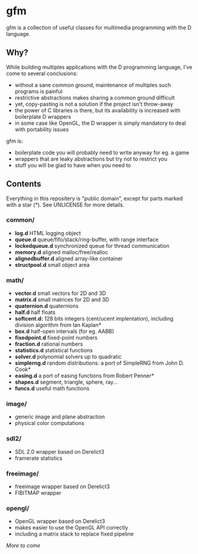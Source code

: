 # gfm


gfm is a collection of useful classes for multimedia programming with the D language.


## Why?


While building multiples applications with the D programming language, I've come to several conclusions:
  * without a sane common ground, maintenance of multiples such programs is painful
  * restrictive abstractions makes sharing a common ground difficult
  * yet, copy-pasting is not a solution if the project isn't throw-away
  * the power of C libraries is there, but its availability is increased with boilerplate D wrappers
  * in some case like OpenGL, the D wrapper is simply mandatory to deal with portability issues

gfm is:
  * boilerplate code you will probably need to write anyway for eg. a game
  * wrappers that are leaky abstractions but try not to restrict you
  * stuff you will be glad to have when you need to

## Contents


Everything in this repositery is "public domain", except for parts marked with a star (*).
See UNLICENSE for more details.


### common/
  * **log.d** HTML logging object
  * **queue.d** queue/fifo/stack/ring-buffer, with range interface
  * **lockedqueue.d** synchronized queue for thread communication
  * **memory.d** aligned malloc/free/realloc
  * **alignedbuffer.d** aligned array-like container
  * **structpool.d** small object area


### math/
  * **vector.d** small vectors for 2D and 3D
  * **matrix.d** small matrices for 2D and 3D
  * **quaternion.d** quaternions
  * **half.d** half floats
  * **softcent.d:** 128 bits integers (cent/ucent implentation), including division algorithm from Ian Kaplan\*
  * **box.d** half-open intervals (for eg. AABB)
  * **fixedpoint.d** fixed-point numbers
  * **fraction.d** rational numbers
  * **statistics.d** statistical functions
  * **solver.d** polynomial solvers up to quadratic
  * **simplerng.d** random distributions: a port of SimpleRNG from John D. Cook\*
  * **easing.d** a port of easing functions from Robert Penner\*
  * **shapes.d** segment, triangle, sphere, ray...
  * **funcs.d** useful math functions


### image/
  * generic image and plane abstraction
  * physical color computations


### sdl2/
  * SDL 2.0 wrapper based on Derelict3
  * framerate statistics


### freeimage/
  * freeimage wrapper based on Derelict3
  * FIBITMAP wrapper


### opengl/
  * OpenGL wrapper based on Derelict3
  * makes easier to use the OpenGL API correctly
  * including a matrix stack to replace fixed pipeline
  
*More to come*
